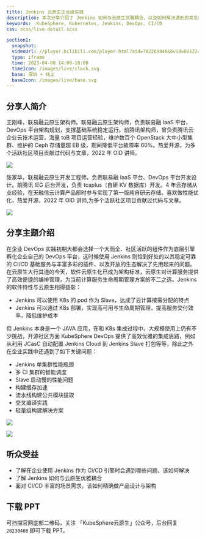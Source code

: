 ```yaml
---
title: Jenkins 云原生企业级实践
description: 本次分享介绍了 Jenkins 如何与云原生优雅耦合，以及如何解决遇到的常见问题，CI/CD 多样化需求下如何设计产品与架构等等。
keywords:  KubeSphere, Kubernetes, Jenkins, DevOps, CI/CD
css: scss/live-detail.scss

section1:
  snapshot: 
  videoUrl: //player.bilibili.com/player.html?aid=782268846&bvid=BV1Z24y1c7dc&cid=1091056235&page=1&high_quality=1
  type: iframe
  time: 2023-04-08 14:00-18:00
  timeIcon: /images/live/clock.svg
  base: 深圳 + 线上
  baseIcon: /images/live/base.svg
---
```


## 分享人简介

王刚峰，联易融云原生架构师。联易融云原生架构师，负责联易融 IaaS 平台、DevOps 平台架构规划，支撑基础系统稳定运行。前腾讯架构师，曾负责腾讯云企业云技术运营，海量 toB 项目运营经验，维护数百个 OpenStack 大中小型集群、维护的 Ceph 存储量超 EB 级，期间降低平台故障率 60%。热爱开源，为多个活跃社区项目贡献过代码与文章，2022 年 OID 讲师。

![](https://pek3b.qingstor.com/kubesphere-community/images/kubesphere-meetup-shenzhen-20230408-wanggangfeng.JPG)

张家华，联易融云原生开发工程师。负责联易融 IaaS 平台、DevOps 平台开发设计。前腾讯 IEG 后台开发，负责 tcaplus（自研 KV 数据库）开发。4 年云存储从业经验，在天融信云计算产品部时参与实现了第一版纯自研云存储。喜欢做性能优化，热爱开源，2022 年 OID 讲师,为多个活跃社区项目贡献过代码与文章。

![](https://pek3b.qingstor.com/kubesphere-community/images/kubesphere-meetup-shenzhen-20230408-zhangjiahua.JPG)

## 分享主题介绍

在企业 DevOps 实践初期大都会选择一个大而全、社区活跃的组件作为底层引擎孵化企业自己的 DevOps 平台，这时候使用 Jenkins 则恰到好处的以其稳定可靠的 CI/CD 基础服务与丰富多彩的插件、以及开放的生态解决了先用起来的问题。在云原生大行其道的今天，软件云原生化已成为架构标准，云原生对计算服务提供了高效便捷的编排管理，为当前计算服务生命周期管理方案的不二之选。Jenkins 的软件特性与云原生相得益彰：

- Jenkins 可以使用 K8s 的 pod 作为 Slave，达成了云计算按需分配的特点
- Jenkins 可以通过 K8s 部署，实现高可用与生命周期管理，提高服务交付效率，降低维护成本

但 Jenkins 本身是一个 JAVA 应用，在和 K8s 集成过程中、大规模使用上仍有不少挑战，开源社区方面 KubeSphere DevOps 提供了高效优雅的集成思路，例如从利用 JCasC 自动配置 Jenkins Cloud 到 Jenkins Slave 打包等等，除此之外在企业实践中还遇到了如下关键问题：

- Jenkins 单集群性能瓶颈
- 多 CI 集群的智能调度
- Slave 启动慢的性能问题
- 构建缓存加速
- 流水线构建公共模块提取
- 交叉编译实践
- 轻量级构建解决方案

![](https://pek3b.qingstor.com/kubesphere-community/images/kubesphere-meetup-shenzhen-wanggangfeng.png)

![](https://pek3b.qingstor.com/kubesphere-community/images/kubesphere-meetup-shenzhen-zhangjiahua.png)

## 听众受益

- 了解在企业使用 Jenkins 作为 CI/CD 引擎时会遇到哪些问题、该如何解决
- 了解 Jenkins 如何与云原生优雅耦合
- 面对 CI/CD 丰富的场景需求，该如何精确做产品设计与架构

## 下载 PPT

可扫描官网底部二维码，关注 「KubeSphere云原生」公众号，后台回复 `20230408` 即可下载 PPT。

